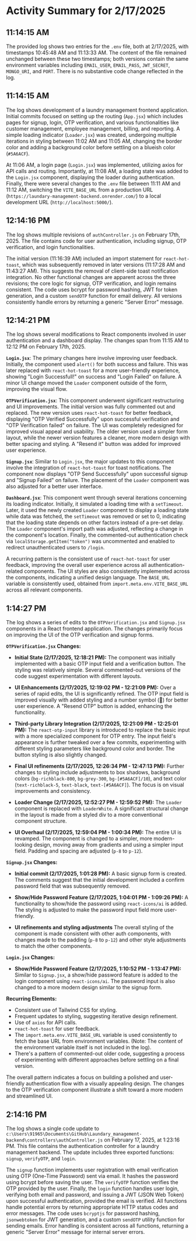 # Activity Summary for 2/17/2025

## 11:14:15 AM
The provided log shows two entries for the `.env` file, both at 2/17/2025, with timestamps 10:45:48 AM and 11:13:33 AM.  The content of the file remained unchanged between these two timestamps; both versions contain the same environment variables including  `EMAIL_USER`, `EMAIL_PASS`, `JWT_SECRET`, `MONGO_URI`, and `PORT`.  There is no substantive code change reflected in the log.


## 11:14:15 AM
The log shows development of a laundry management frontend application.  Initial commits focused on setting up the routing (`App.jsx`) which includes pages for signup, login, OTP verification, and various functionalities like customer management, employee management, billing, and reporting.  A simple loading indicator (`Loader.jsx`) was created, undergoing multiple iterations in styling between 11:02 AM and 11:05 AM, changing the border color and adding a background color before settling on a blueish color (`#5A6ACF`).

At 11:06 AM, a login page (`Login.jsx`) was implemented, utilizing axios for API calls and routing.  Importantly, at 11:08 AM, a loading state was added to the `Login.jsx` component, displaying the loader during authentication.  Finally, there were several changes to the `.env` file between 11:11 AM and 11:12 AM, switching the `VITE_BASE_URL` from a production URL (`https://laundary-management-backend.onrender.com/`) to a local development URL (`http://localhost:5000/`).


## 12:14:16 PM
The log shows multiple revisions of `authController.js` on February 17th, 2025.  The file contains code for user authentication, including signup, OTP verification, and login functionalities.

The initial version (11:16:39 AM) included an import statement for `react-hot-toast`, which was subsequently removed in later versions (11:17:28 AM and 11:43:27 AM). This suggests the removal of client-side toast notification integration.  No other functional changes are apparent across the three revisions; the core logic for signup, OTP verification, and login remains consistent.  The code uses bcrypt for password hashing, JWT for token generation, and a custom `sendOTP` function for email delivery.  All versions consistently handle errors by returning a generic "Server Error" message.


## 12:14:21 PM
The log shows several modifications to React components involved in user authentication and a dashboard display.  The changes span from 11:15 AM to 12:12 PM on February 17th, 2025.

**`Login.jsx`**:  The primary changes here involve improving user feedback. Initially, the component used `alert()` for both success and failure. This was later replaced with `react-hot-toast` for a more user-friendly experience, showing "Login Successfull!" on success and "Login Failed" on failure.  A minor UI change moved the `Loader` component outside of the form, improving the visual flow.

**`OTPVerification.jsx`**: This component underwent significant restructuring and UI improvements. The initial version was fully commented out and replaced. The new version uses `react-hot-toast` for better feedback, displaying "OTP Verified Successfully" upon successful verification and "OTP Verification failed" on failure.  The UI was completely redesigned for improved visual appeal and usability.  The older version used a simpler form layout, while the newer version features a cleaner, more modern design with better spacing and styling. A "Resend it" button was added for improved user experience.

**`Signup.jsx`**: Similar to `Login.jsx`, the major updates to this component involve the integration of `react-hot-toast` for toast notifications. The component now displays "OTP Send Successfully" upon successful signup and "Signup Failed" on failure. The placement of the `Loader` component was also adjusted for a better user interface.

**`Dashboard.jsx`**:  This component went through several iterations concerning its loading indicator. Initially, it simulated a loading time with a `setTimeout`.  Later, it used the newly created `Loader` component to display a loading state while data was fetched, the `setTimeout` was removed or set to 0, indicating that the loading state depends on other factors instead of a pre-set delay.  The `Loader` component's import path was adjusted, reflecting a change in the component's location.  Finally, the commented-out authentication check via `localStorage.getItem("token")` was uncommented and enabled to redirect unauthenticated users to `/login`.


A recurring pattern is the consistent use of  `react-hot-toast` for user feedback, improving the overall user experience across all authentication-related components.  The UI styles are also consistently implemented across the components, indicating a unified design language.  The `BASE_URL` variable is consistently used, obtained from `import.meta.env.VITE_BASE_URL` across all relevant components.


## 1:14:27 PM
The log shows a series of edits to the `OTPVerification.jsx` and `Signup.jsx` components in a React frontend application.  The changes primarily focus on improving the UI of the OTP verification and signup forms.

**`OTPVerification.jsx` Changes:**

* **Initial State (2/17/2025, 12:18:21 PM):** The component was initially implemented with a basic OTP input field and a verification button. The styling was relatively simple.  Several commented-out versions of the code suggest experimentation with different layouts.

* **UI Enhancements (2/17/2025, 12:19:02 PM - 12:21:09 PM):**  Over a series of rapid edits, the UI is significantly refined.  The OTP input field is improved visually with added styling and a number symbol (🔢) for better user experience. A "Resend OTP" button is added, enhancing the functionality.

* **Third-party Library Integration (2/17/2025, 12:21:09 PM - 12:25:01 PM):** The `react-otp-input` library is introduced to replace the basic input with a more specialized component for OTP entry.  The input field's appearance is further tweaked over a few commits, experimenting with different styling parameters like background color and border.  The button styling is also slightly changed.


* **Final UI refinements (2/17/2025, 12:26:34 PM - 12:47:13 PM):**  Further changes to styling include adjustments to box shadows, background colors (`bg-richblack-800`, `bg-grey-300`, `bg-[#5A6ACF]/10`), and text color (`text-richblack-5`, `text-black`, `text-[#5A6ACF]`). The focus is on visual improvements and consistency.

* **Loader Change (2/17/2025, 12:52:27 PM - 12:59:52 PM):** The `Loader` component is replaced with `LoaderWhite`.  A significant structural change in the layout is made from a styled div to a more conventional component structure.

* **UI Overhaul (2/17/2025, 12:59:04 PM - 1:00:34 PM):** The entire UI is revamped. The component is changed to a simpler, more modern-looking design, moving away from gradients and using a simpler input field.  Padding and spacing are adjusted (`p-8` to `p-12`).

**`Signup.jsx` Changes:**

* **Initial commit (2/17/2025, 1:01:28 PM):**  A basic signup form is created.  The comments suggest that the initial development included a confirm password field that was subsequently removed.

* **Show/Hide Password Feature (2/17/2025, 1:04:01 PM - 1:09:26 PM):**  A functionality to show/hide the password using `react-icons/ai` is added. The styling is adjusted to make the password input field more user-friendly.

* **UI refinements and styling adjustments** The overall styling of the component is made consistent with other auth components, with changes made to the padding (`p-8` to `p-12`) and other style adjustments to match the other components.

**`Login.jsx` Changes:**

* **Show/Hide Password Feature (2/17/2025, 1:10:52 PM - 1:13:47 PM):** Similar to `Signup.jsx`, a show/hide password feature is added to the login component using `react-icons/ai`.  The password input is also changed to a more modern design similar to the signup form.


**Recurring Elements:**

* Consistent use of Tailwind CSS for styling.
* Frequent updates to styling, suggesting iterative design refinement.
* Use of `axios` for API calls.
* `react-hot-toast` for user feedback.
*  The `import.meta.env.VITE_BASE_URL` variable is used consistently to fetch the base URL from environment variables.  (Note:  The content of the environment variable itself is not included in the log).
*  There's a pattern of commented-out older code, suggesting a process of experimenting with different approaches before settling on a final version.


The overall pattern indicates a focus on building a polished and user-friendly authentication flow with a visually appealing design.  The changes to the OTP verification component illustrate a shift toward a more modern and streamlined UI.


## 2:14:16 PM
The log shows a single code update to `c:\Users\91965\Documents\GitHub\Laundary_management-backend\controllers\authController.js` on February 17, 2025, at 1:23:16 PM.  This file contains the authentication controller for a laundry management backend.  The update includes three exported functions: `signup`, `verifyOTP`, and `login`.

The `signup` function implements user registration with email verification using OTP (One-Time Password) sent via email.  It hashes the password using bcrypt before saving the user.  The `verifyOTP` function verifies the OTP provided by the user.  Finally, the `login` function handles user login, verifying both email and password, and issuing a JWT (JSON Web Token) upon successful authentication, provided the email is verified.  All functions handle potential errors by returning appropriate HTTP status codes and error messages.  The code uses `bcryptjs` for password hashing, `jsonwebtoken` for JWT generation, and a custom `sendOTP` utility function for sending emails.  Error handling is consistent across all functions, returning a generic "Server Error" message for internal server errors.
